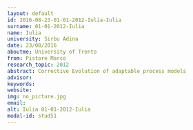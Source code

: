```yaml
---
layout: default 
id: 2016-08-23-01-01-2012-Iulia-Iulia
surname: 01-01-2012-Iulia
name: Iulia
university: Sirbu Adina
date: 23/08/2016
aboutme: University of Trento
from: Pistore Marco
research_topic: 2012
abstract: Corrective Evolution of adaptable process models
advisor: 
keywords: 
website: 
img: no_picture.jpg
email: 
alt: Iulia 01-01-2012-Iulia
modal-id: stud51
---
```

